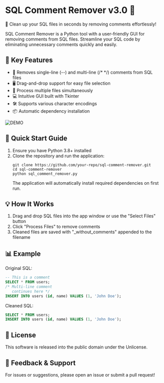 # SQL Comment Remover v3.0 📝

🧹 Clean up your SQL files in seconds by removing comments effortlessly!

SQL Comment Remover is a Python tool with a user-friendly GUI for removing comments from SQL files. Streamline your SQL code by eliminating unnecessary comments quickly and easily.

## 🎯 Key Features

- 🚀 Removes single-line (--) and multi-line (/* */) comments from SQL files
- 🖥️ Drag-and-drop support for easy file selection
- 📄 Process multiple files simultaneously
- 💻 Intuitive GUI built with Tkinter
- 🛠️ Supports various character encodings
- 📦 Automatic dependency installation

![DEMO](https://github.com/user-attachments/assets/78d70583-5cfc-4710-ac7f-00a5f065f617)

## 🚀 Quick Start Guide

1. Ensure you have Python 3.8+ installed
2. Clone the repository and run the application:
   ```
   git clone https://github.com/your-repo/sql-comment-remover.git
   cd sql-comment-remover
   python sql_comment_remover.py
   ```
   The application will automatically install required dependencies on first run.

## 💡 How It Works

1. Drag and drop SQL files into the app window or use the "Select Files" button
2. Click "Process Files" to remove comments
3. Cleaned files are saved with "_without_comments" appended to the filename

## 📊 Example

Original SQL:
```sql
-- This is a comment
SELECT * FROM users;
/* Multi-line comment
   continues here */
INSERT INTO users (id, name) VALUES (1, 'John Doe');
```

Cleaned SQL:
```sql
SELECT * FROM users;
INSERT INTO users (id, name) VALUES (1, 'John Doe');
```

## 📄 License

This software is released into the public domain under the Unlicense.

## 📢 Feedback & Support

For issues or suggestions, please open an issue or submit a pull request!
